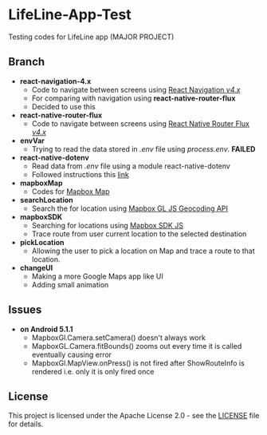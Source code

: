 # LifeLine-App-Test
Testing codes for LifeLine app (MAJOR PROJECT)

## Branch
+ **react-navigation-4.x**
  - Code to navigate between screens using [React Navigation *v4.x*](https://reactnavigation.org/)
  - For comparing with navigation using **react-native-router-flux**
  - Decided to use this
+ **react-native-router-flux**
  - Code to navigate between screens using [React Native Router Flux *v4.x*](https://github.com/aksonov/react-native-router-flux)
+ **envVar**
  - Trying to read the data stored in *.env* file using *process.env*. **FAILED**
+ **react-native-dotenv**
  - Read data from *.env* file using a module react-native-dotenv
  - Followed instructions this [link](https://levelup.gitconnected.com/how-to-gracefully-use-environment-variables-in-a-react-native-app-7f1600446116)
+ **mapboxMap**
  - Codes for [Mapbox Map](https://github.com/react-native-mapbox-gl/maps)
+ **searchLocation**
  - Search the for location using [Mapbox GL JS Geocoding API](https://docs.mapbox.com/mapbox-gl-js/example/mapbox-gl-geocoder/)
+ **mapboxSDK**
  - Searching for locations using [Mapbox SDK JS](https://github.com/mapbox/mapbox-sdk-js)
  - Trace route from user current location to the selected destination
+ **pickLocation**
  - Allowing the user to pick a location on Map and trace a route to that location.
+ **changeUI**
  - Making a more Google Maps app like UI
  - Adding small animation

## Issues
+ **on Android 5.1.1**
  - MapboxGl.Camera.setCamera() doesn't always work
  - MapboxGL.Camera.fitBounds() zooms out every time it is called eventually causing error
  - MapboxGl.MapView.onPress() is not fired after ShowRouteInfo is rendered i.e. only it is only fired once

## License
This project is licensed under the Apache License 2.0 - see the [LICENSE](LICENSE) file for details.
